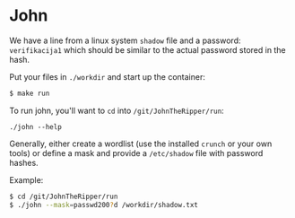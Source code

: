 # John

We have a line from a linux system `shadow` file and a password: `verifikacija1` which should be similar to the actual password stored in the hash.  

Put your files in `./workdir` and start up the container: 
```bash
$ make run
```

To run john, you'll want to `cd` into `/git/JohnTheRipper/run`:

```
./john --help
```

Generally, either create a wordlist (use the installed `crunch` or your own tools) or define a mask and provide a `/etc/shadow` file with password hashes.  

Example:
```bash
$ cd /git/JohnTheRipper/run
$ ./john --mask=passwd200?d /workdir/shadow.txt
```